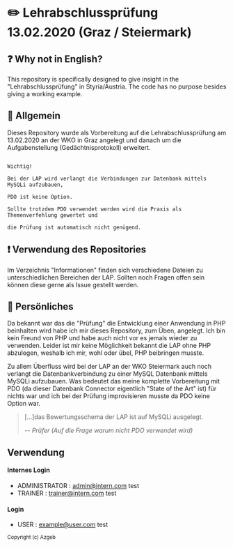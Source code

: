 
# :pencil2: Lehrabschlussprüfung 13.02.2020 (Graz / Steiermark)
## :question: Why not in English?  

This repository is specifically designed to give insight in the "Lehrabschlussprüfung" in Styria/Austria. The code has no purpose besides giving a working example.  
  
## :memo: Allgemein

Dieses Repository wurde als Vorbereitung auf die Lehrabschlussprüfung am 13.02.2020 an der WKO in Graz angelegt und danach um die Aufgabenstellung (Gedächtnisprotokoll) erweitert.

```

Wichtig!

Bei der LAP wird verlangt die Verbindungen zur Datenbank mittels MySQLi aufzubauen,

PDO ist keine Option.

Sollte trotzdem PDO verwendet werden wird die Praxis als Themenverfehlung gewertet und

die Prüfung ist automatisch nicht genügend.

```

## :exclamation: Verwendung des Repositories

Im Verzeichnis "Informationen" finden sich verschiedene Dateien zu unterschiedlichen Bereichen der LAP. Sollten noch Fragen offen sein können diese gerne als Issue gestellt werden.

## :busts_in_silhouette: Persönliches

Da bekannt war das die "Prüfung" die Entwicklung einer Anwendung in PHP beinhalten wird habe ich mir dieses Repository, zum Üben, angelegt. Ich bin kein Freund von PHP und habe auch nicht vor es jemals wieder zu verwenden. Leider ist mir keine Möglichkeit bekannt die LAP ohne PHP abzulegen, weshalb ich mir, wohl oder übel, PHP beibringen musste.

Zu allem Überfluss wird bei der LAP an der WKO Steiermark auch noch verlangt die Datenbankverbindung zu einer MySQL Datenbank mittels MySQLi aufzubauen. Was bedeutet das meine komplette Vorbereitung mit PDO (da dieser Datenbank Connector eigentlich "State of the Art" ist) für nichts war und ich bei der Prüfung improvisieren musste da PDO keine Option war.

>  [...]das Bewertungsschema der LAP ist auf MySQLi ausgelegt.
>
> -- <cite>Prüfer (Auf die Frage warum nicht PDO verwendet wird)</cite>

## Verwendung

#### Internes Login
- ADMINISTRATOR : admin@intern.com          test  
- TRAINER       : trainer@intern.com        test  

#### Login
- USER          : example@user.com          test  
  

<sub>Copyright (c) Azgeb </sub>
